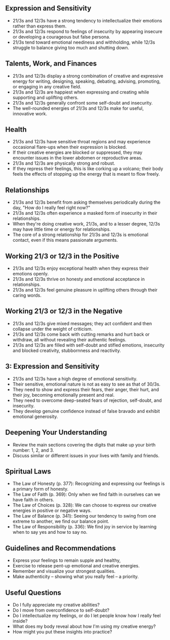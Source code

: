 ## Expression and Sensitivity
- 21/3s and 12/3s have a strong tendency to intellectualize their emotions rather than express them.
- 21/3s and 12/3s respond to feelings of insecurity by appearing insecure or developing a courageous but false persona.
- 21/3s tend toward emotional neediness and withholding, while 12/3s struggle to balance giving too much and shutting down.

## Talents, Work, and Finances
- 21/3s and 12/3s display a strong combination of creative and expressive energy for writing, designing, speaking, debating, advising, promoting, or engaging in any creative field.
- 21/3s and 12/3s are happiest when expressing and creating while supporting and uplifting others.
- 21/3s and 12/3s generally confront some self-doubt and insecurity. 
- The well-rounded energies of 21/3s and 12/3s make for useful, innovative work. 

## Health
- 21/3s and 12/3s have sensitive throat regions and may experience occasional flare-ups when their expression is blocked. 
- If their creative energies are blocked or suppressed, they may encounter issues in the lower abdomen or reproductive areas. 
- 21/3s and 12/3s are physically strong and robust.
- If they repress their feelings, this is like corking up a volcano; their body feels the effects of stopping up the energy that is meant to flow freely. 

## Relationships
- 21/3s and 12/3s benefit from asking themselves periodically during the day, "How do I really feel right now?"
- 21/3s and 12/3s often experience a masked form of insecurity in their relationships. 
- When they're doing creative work, 21/3s, and to a lesser degree, 12/3s may have little time or energy for relationships. 
- The core of a strong relationship for 21/3s and 12/3s is emotional contact, even if this means passionate arguments. 

## Working 21/3 or 12/3 in the Positive
- 21/3s and 12/3s enjoy exceptional health when they express their emotions openly.
- 21/3s and 12/3s thrive on honesty and emotional acceptance in relationships. 
- 21/3s and 12/3s feel genuine pleasure in uplifting others through their caring words. 

## Working 21/3 or 12/3 in the Negative
- 21/3s and 12/3s give mixed messages; they act confident and then collapse under the weight of criticism. 
- 21/3s and 12/3s come back with cutting remarks and hurt back or withdraw, all without revealing their authentic feelings. 
- 21/3s and 12/3s are filled with self-doubt and stifled emotions, insecurity and blocked creativity, stubbornness and reactivity. 

## 3: Expression and Sensitivity
- 21/3s and 12/3s have a high degree of emotional sensitivity. 
- Their sensitive, emotional nature is not as easy to see as that of 30/3s.
- They need to show and express their fears, their anger, their hurt, and their joy, becoming emotionally present and real. 
- They need to overcome deep-seated fears of rejection, self-doubt, and insecurity. 
- They develop genuine confidence instead of false bravado and exhibit emotional generosity.

##  Deepening Your Understanding
- Review the main sections covering the digits that make up your birth number: 1, 2, and 3. 
- Discuss similar or different issues in your lives with family and friends. 

## Spiritual Laws
-  The Law of Honesty (p. 377): Recognizing and expressing our feelings is a primary form of honesty.
- The Law of Faith (p. 369): Only when we find faith in ourselves can we have faith in others.
- The Law of Choices (p. 328): We can choose to express our creative energies in positive or negative ways. 
- The Law of Balance (p. 341): Seeing our tendency to swing from one extreme to another, we find our balance point.
- The Law of Responsibility (p. 336): We find joy in service by learning when to say yes and how to say no. 

## Guidelines and Recommendations
- Express your feelings to remain supple and healthy, 
- Exercise to release pent-up emotional and creative energies. 
- Remember and visualize your strongest qualities. 
- Make authenticity – showing what you really feel – a priority. 

## Useful Questions
- Do I fully appreciate my creative abilities?
- Do I move from overconfidence to self-doubt?
- Do I intellectualize my feelings, or do I let people know how I really feel inside?
- What does my body reveal about how I'm using my creative energy?
- How might you put these insights into practice?